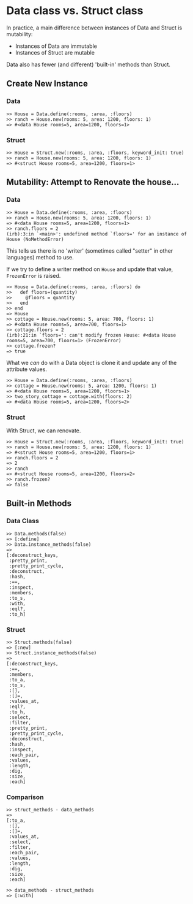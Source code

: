 # Data class vs. Struct class

In practice, a main difference between instances of Data and Struct is mutability:
- Instances of Data are immutable
- Instances of Struct are mutable

Data also has fewer (and different) 'built-in' methods than Struct.

## Create New Instance

### Data

```irb
>> House = Data.define(:rooms, :area, :floors)
>> ranch = House.new(rooms: 5, area: 1200, floors: 1)
=> #<data House rooms=5, area=1200, floors=1>
```

### Struct

```irb
>> House = Struct.new(:rooms, :area, :floors, keyword_init: true)
>> ranch = House.new(rooms: 5, area: 1200, floors: 1)
=> #<struct House rooms=5, area=1200, floors=1>
```

## Mutability: Attempt to Renovate the house...

### Data

```irb
>> House = Data.define(:rooms, :area, :floors)
>> ranch = House.new(rooms: 5, area: 1200, floors: 1)
=> #<data House rooms=5, area=1200, floors=1>
>> ranch.floors = 2
(irb):3:in `<main>': undefined method `floors=' for an instance of House (NoMethodError)
```

This tells us there is no 'writer' (sometimes called "setter" in other
languages) method to use.

If we try to define a writer method on `House` and update that value, `FrozenError` is raised.

```irb
>> House = Data.define(:rooms, :area, :floors) do
>>   def floors=(quantity)
>>     @floors = quantity
>>   end
>> end
=> House
>> cottage = House.new(rooms: 5, area: 700, floors: 1)
=> #<data House rooms=5, area=700, floors=1>
>> cottage.floors = 2
(irb):21:in `floors=': can't modify frozen House: #<data House rooms=5, area=700, floors=1> (FrozenError)
>> cottage.frozen?
=> true
```

What we _can_ do with a Data object is clone it and update any of the attribute values.

```irb
>> House = Data.define(:rooms, :area, :floors)
>> cottage = House.new(rooms: 5, area: 1200, floors: 1)
=> #<data House rooms=5, area=1200, floors=1>
>> two_story_cottage = cottage.with(floors: 2)
=> #<data House rooms=5, area=1200, floors=2>
```

### Struct

With Struct, we can renovate.

```irb
>> House = Struct.new(:rooms, :area, :floors, keyword_init: true)
>> ranch = House.new(rooms: 5, area: 1200, floors: 1)
=> #<struct House rooms=5, area=1200, floors=1>
>> ranch.floors = 2
=> 2
>> ranch
=> #<struct House rooms=5, area=1200, floors=2>
>> ranch.frozen?
=> false
```

## Built-in Methods

### Data Class

```irb
>> Data.methods(false)
=> [:define]
>> Data.instance_methods(false)
=>
[:deconstruct_keys,
 :pretty_print,
 :pretty_print_cycle,
 :deconstruct,
 :hash,
 :==,
 :inspect,
 :members,
 :to_s,
 :with,
 :eql?,
 :to_h]
```

### Struct

```irb
>> Struct.methods(false)
=> [:new]
>> Struct.instance_methods(false)
=>
[:deconstruct_keys,
 :==,
 :members,
 :to_a,
 :to_s,
 :[],
 :[]=,
 :values_at,
 :eql?,
 :to_h,
 :select,
 :filter,
 :pretty_print,
 :pretty_print_cycle,
 :deconstruct,
 :hash,
 :inspect,
 :each_pair,
 :values,
 :length,
 :dig,
 :size,
 :each]
```

### Comparison

```irb
>> struct_methods - data_methods
=>
[:to_a,
 :[],
 :[]=,
 :values_at,
 :select,
 :filter,
 :each_pair,
 :values,
 :length,
 :dig,
 :size,
 :each]

>> data_methods - struct_methods
=> [:with]
```

